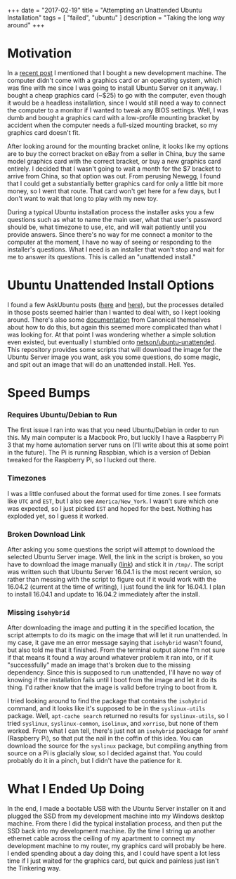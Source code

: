 +++
date = "2017-02-19"
title = "Attempting an Unattended Ubuntu Installation"
tags = [
    "failed",
    "ubuntu"
]
description = "Taking the long way around"
+++

# Motivation
In a [recent post][hardware-post] I mentioned that I bought a new development machine. The computer didn't come with a graphics card or an operating system, which was fine with me since I was going to install Ubuntu Server on it anyway. I bought a cheap graphics card (~$25) to go with the computer, even though it would be a headless installation, since I would still need a way to connect the computer to a monitor if I wanted to tweak any BIOS settings. Well, I was dumb and bought a graphics card with a low-profile mounting bracket by accident when the computer needs a full-sized mounting bracket, so my graphics card doesn't fit. 

After looking around for the mounting bracket online, it looks like my options are to buy the correct bracket on eBay from a seller in China, buy the same model graphics card with the correct bracket, or buy a new graphics card entirely. I decided that I wasn't going to wait a month for the $7 bracket to arrive from China, so that option was out. From perusing Newegg, I found that I could get a substantially better graphics card for only a little bit more money, so I went that route. That card won't get here for a few days, but I don't want to wait that long to play with my new toy.

During a typical Ubuntu installation process the installer asks you a few questions such as what to name the main user, what that user's password should be, what timezone to use, etc, and will wait patiently until you provide answers. Since there's no way for me connect a monitor to the computer at the moment, I have no way of seeing or responding to the installer's questions. What I need is an installer that won't stop and wait for me to answer its questions. This is called an "unattended install."

# Ubuntu Unattended Install Options
I found a few AskUbuntu posts ([here][askubuntu1] and [here][askubuntu2]), but the processes detailed in those posts seemed hairier than I wanted to deal with, so I kept looking around. There's also some [documentation][canonical-docs] from Canonical themselves about how to do this, but again this seemed more complicated than what I was looking for. At that point I was wondering whether a simple solution even existed, but eventually I stumbled onto [netson/ubuntu-unattended][github-repo]. This repository provides some scripts that will download the image for the Ubuntu Server image you want, ask you some questions, do some magic, and spit out an image that will do an unattended install. Hell. Yes.

# Speed Bumps

### Requires Ubuntu/Debian to Run
The first issue I ran into was that you need Ubuntu/Debian in order to run this. My main computer is a Macbook Pro, but luckily I have a Raspberry Pi 3 that my home automation server runs on (I'll write about this at some point in the future). The Pi is running Raspbian, which is a version of Debian tweaked for the Raspberry Pi, so I lucked out there.

### Timezones
I was a little confused about the format used for time zones. I see formats like `UTC` and `EST`, but I also see `America/New_York`. I wasn't sure which one was expected, so I just picked `EST` and hoped for the best. Nothing has exploded yet, so I guess it worked.

### Broken Download Link
After asking you some questions the script will attempt to download the selected Ubuntu Server image. Well, the link in the script is broken, so you have to download the image manually ([link][ubuntu-image]) and stick it in `/tmp/`. The script was written such that Ubuntu Server 16.04.1 is the most recent version, so rather than messing with the script to figure out if it would work with the 16.04.2 (current at the time of writing), I just found the link for 16.04.1. I plan to install 16.04.1 and update to 16.04.2 immediately after the install.

### Missing `isohybrid`
After downloading the image and putting it in the specified location, the script attempts to do its magic on the image that will let it run unattended. In my case, it gave me an error message saying that `isohybrid` wasn't found, but also told me that it finished. From the terminal output alone I'm not sure if that means it found a way around whatever problem it ran into, or if it "successfully" made an image that's broken due to the missing dependency. Since this is supposed to run unattended, I'll have no way of knowing if the installation fails until I boot from the image and let it do its thing. I'd rather know that the image is valid before trying to boot from it.

I tried looking around to find the package that contains the `isohybrid` command, and it looks like it's supposed to be in the `syslinux-utils` package. Well, `apt-cache search` returned no results for `syslinux-utils`, so I tried `syslinux`, `syslinux-common`, `isolinux`, and `xorriso`, but none of them worked. From what I can tell, there's just not an `isohybrid` package for `armhf` (Raspberry Pi), so that put the nail in the coffin of this idea. You can download the source for the `syslinux` package, but compiling anything from source on a Pi is glacially slow, so I decided against that. You could probably do it in a pinch, but I didn't have the patience for it.

# What I Ended Up Doing
In the end, I made a bootable USB with the Ubuntu Server installer on it and plugged the SSD from my development machine into my Windows desktop machine. From there I did the typical installation process, and then put the SSD back into my development machine. By the time I string up another ethernet cable across the ceiling of my apartment to connect my development machine to my router, my graphics card will probably be here. I ended spending about a day doing this, and I could have spent a lot less time if I just waited for the graphics card, but quick and painless just isn't the Tinkering way.

[hardware-post]: /posts/development-hardware/
[askubuntu1]: http://askubuntu.com/questions/122505/how-do-i-create-a-completely-unattended-install-of-ubuntu
[askubuntu2]: http://askubuntu.com/questions/806820/how-do-i-create-a-completely-unattended-install-of-ubuntu-desktop-16-04-1-lts
[canonical-docs]: https://help.ubuntu.com/16.04/installation-guide/i386/ch04s06.html
[github-repo]: https://github.com/netson/ubuntu-unattended
[ubuntu-image]: http://old-releases.ubuntu.com/releases/xenial/ubuntu-16.04.1-server-amd64.iso
